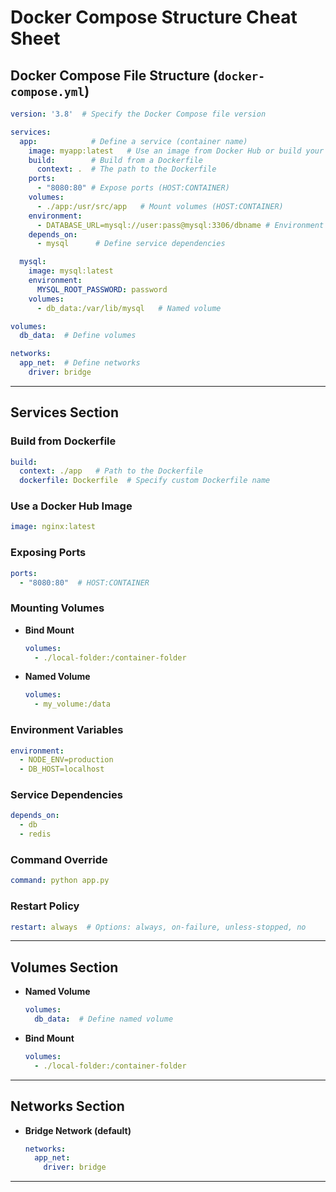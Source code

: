 
# Docker Compose Structure Cheat Sheet

## Docker Compose File Structure (`docker-compose.yml`)

```yaml
version: '3.8'  # Specify the Docker Compose file version

services:
  app:            # Define a service (container name)
    image: myapp:latest   # Use an image from Docker Hub or build your own
    build:        # Build from a Dockerfile
      context: .  # The path to the Dockerfile
    ports:
      - "8080:80" # Expose ports (HOST:CONTAINER)
    volumes:
      - ./app:/usr/src/app   # Mount volumes (HOST:CONTAINER)
    environment:
      - DATABASE_URL=mysql://user:pass@mysql:3306/dbname # Environment variables
    depends_on:
      - mysql      # Define service dependencies

  mysql:
    image: mysql:latest
    environment:
      MYSQL_ROOT_PASSWORD: password
    volumes:
      - db_data:/var/lib/mysql   # Named volume

volumes:
  db_data:  # Define volumes

networks:
  app_net:  # Define networks
    driver: bridge
```

---

## Services Section

### Build from Dockerfile
```yaml
build:
  context: ./app   # Path to the Dockerfile
  dockerfile: Dockerfile  # Specify custom Dockerfile name
```

### Use a Docker Hub Image
```yaml
image: nginx:latest
```

### Exposing Ports
```yaml
ports:
  - "8080:80"  # HOST:CONTAINER
```

### Mounting Volumes
- **Bind Mount**
  ```yaml
  volumes:
    - ./local-folder:/container-folder
  ```

- **Named Volume**
  ```yaml
  volumes:
    - my_volume:/data
  ```

### Environment Variables
```yaml
environment:
  - NODE_ENV=production
  - DB_HOST=localhost
```

### Service Dependencies
```yaml
depends_on:
  - db
  - redis
```

### Command Override
```yaml
command: python app.py
```

### Restart Policy
```yaml
restart: always  # Options: always, on-failure, unless-stopped, no
```

---

## Volumes Section

- **Named Volume**
  ```yaml
  volumes:
    db_data:  # Define named volume
  ```

- **Bind Mount**
  ```yaml
  volumes:
    - ./local-folder:/container-folder
  ```

---

## Networks Section

- **Bridge Network (default)**
  ```yaml
  networks:
    app_net:
      driver: bridge
  ```

---
